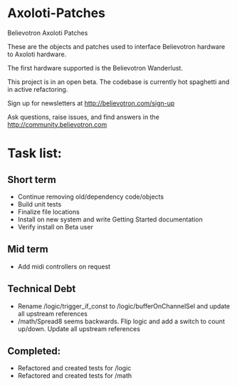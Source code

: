 # Axoloti-Patches
Believotron Axoloti Patches

These are the objects and patches used to interface Believotron hardware to Axoloti hardware.

The first hardware supported is the Believotron Wanderlust.

This project is in an open beta. The codebase is currently hot spaghetti and in active refactoring.

Sign up for newsletters at http://believotron.com/sign-up

Ask questions, raise issues, and find answers in the http://community.believotron.com

# Task list:
## Short term
- Continue removing old/dependency code/objects
- Build unit tests
- Finalize file locations
- Install on new system and write Getting Started documentation
- Verify install on Beta user

## Mid term
- Add midi controllers on request

## Technical Debt
- Rename /logic/trigger_if_const to /logic/bufferOnChannelSel and update all upstream references
- /math/Spread8 seems backwards. Flip logic and add a switch to count up/down. Update all upstream references

## Completed:
- Refactored and created tests for /logic
- Refactored and created tests for /math
